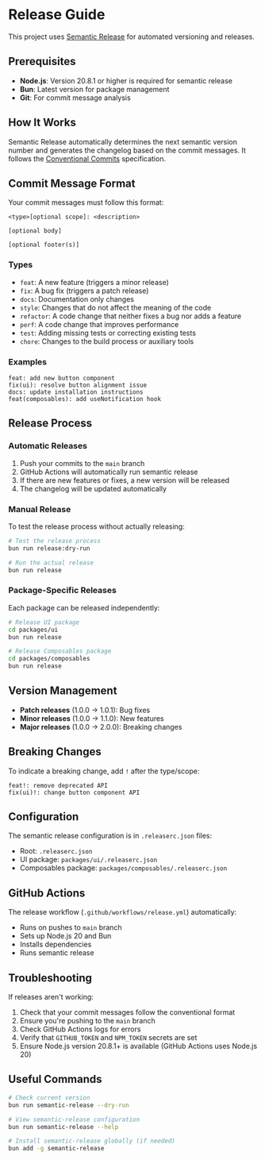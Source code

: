 # Release Guide

This project uses [Semantic Release](https://semantic-release.gitbook.io/semantic-release/) for automated versioning and releases.

## Prerequisites

- **Node.js**: Version 20.8.1 or higher is required for semantic release
- **Bun**: Latest version for package management
- **Git**: For commit message analysis

## How It Works

Semantic Release automatically determines the next semantic version number and generates the changelog based on the commit messages. It follows the [Conventional Commits](https://www.conventionalcommits.org/) specification.

## Commit Message Format

Your commit messages must follow this format:

```
<type>[optional scope]: <description>

[optional body]

[optional footer(s)]
```

### Types

- `feat`: A new feature (triggers a minor release)
- `fix`: A bug fix (triggers a patch release)
- `docs`: Documentation only changes
- `style`: Changes that do not affect the meaning of the code
- `refactor`: A code change that neither fixes a bug nor adds a feature
- `perf`: A code change that improves performance
- `test`: Adding missing tests or correcting existing tests
- `chore`: Changes to the build process or auxiliary tools

### Examples

```
feat: add new button component
fix(ui): resolve button alignment issue
docs: update installation instructions
feat(composables): add useNotification hook
```

## Release Process

### Automatic Releases

1. Push your commits to the `main` branch
2. GitHub Actions will automatically run semantic release
3. If there are new features or fixes, a new version will be released
4. The changelog will be updated automatically

### Manual Release

To test the release process without actually releasing:

```bash
# Test the release process
bun run release:dry-run

# Run the actual release
bun run release
```

### Package-Specific Releases

Each package can be released independently:

```bash
# Release UI package
cd packages/ui
bun run release

# Release Composables package
cd packages/composables
bun run release
```

## Version Management

- **Patch releases** (1.0.0 → 1.0.1): Bug fixes
- **Minor releases** (1.0.0 → 1.1.0): New features
- **Major releases** (1.0.0 → 2.0.0): Breaking changes

## Breaking Changes

To indicate a breaking change, add `!` after the type/scope:

```
feat!: remove deprecated API
fix(ui)!: change button component API
```

## Configuration

The semantic release configuration is in `.releaserc.json` files:

- Root: `.releaserc.json`
- UI package: `packages/ui/.releaserc.json`
- Composables package: `packages/composables/.releaserc.json`

## GitHub Actions

The release workflow (`.github/workflows/release.yml`) automatically:

- Runs on pushes to `main` branch
- Sets up Node.js 20 and Bun
- Installs dependencies
- Runs semantic release

## Troubleshooting

If releases aren't working:

1. Check that your commit messages follow the conventional format
2. Ensure you're pushing to the `main` branch
3. Check GitHub Actions logs for errors
4. Verify that `GITHUB_TOKEN` and `NPM_TOKEN` secrets are set
5. Ensure Node.js version 20.8.1+ is available (GitHub Actions uses Node.js 20)

## Useful Commands

```bash
# Check current version
bun run semantic-release --dry-run

# View semantic-release configuration
bun run semantic-release --help

# Install semantic-release globally (if needed)
bun add -g semantic-release
```
